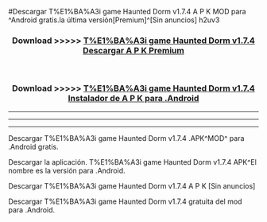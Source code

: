 #Descargar T%E1%BA%A3i game Haunted Dorm v1.7.4 A P K MOD para ^Android gratis.la última versión[Premium]^[Sin anuncios] h2uv3



<div align="center">
<h3>Download >>>>> <a href="https://es-web.web.app/?es= T%E1%BA%A3i game Haunted Dorm v1.7.4">T%E1%BA%A3i game Haunted Dorm v1.7.4 Descargar A P K Premium</a></h3><br>

<h3>Download >>>>> <a href="https://es-web.web.app/?es= T%E1%BA%A3i game Haunted Dorm v1.7.4">T%E1%BA%A3i game Haunted Dorm v1.7.4 Instalador de A P K para .Android</a></h3>
</div>


----------------------------------------------------------

----------------------------------------------------------

----------------------------------------------------------

Descargar T%E1%BA%A3i game Haunted Dorm v1.7.4 .APK^MOD^ para .Android gratis.

Descargar la aplicación. T%E1%BA%A3i game Haunted Dorm v1.7.4 APK^El nombre es la versión para .Android.

Descargar T%E1%BA%A3i game Haunted Dorm v1.7.4 A P K [Sin anuncios]

Descargar T%E1%BA%A3i game Haunted Dorm v1.7.4 gratuita del mod para .Android.